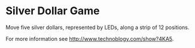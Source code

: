 # Silver Dollar Game
Move five silver dollars, represented by LEDs, along a strip of 12 positions.

For more information see <http://www.technoblogy.com/show?4KA5>.
